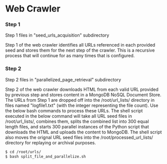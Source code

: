 # Web Crawler

### Step 1 
Step 1 files in "seed_urls_acquisition" subdirectory

Step 1 of the web crawler identifies all URLs referenced in each provided seed and stores them for the next step of the crawler. This is a recursive process that will continue for as many times that is configured.


### Step 2
Step 2 files in "parallelized_page_retrieval" subdirectory

Step 2 of the web crawler downloads HTML from each valid URL provided by previous step and stores content in a MongoDB NoSQL Document Store.
The URLs from Step 1 are dropped off into the /root/url_lists/ directory in files named "logfile1.txt" (with the integer representing the file count). Use the below bash commands to process these URLs. The shell script executed in the below command will take all URL seed files in /root/url_lists/, combines them, splits the combined list into 300 equal length files, and starts 300 parallel instances of the Python script that downloads the HTML and uploads the content to MongoDB. The shell script also moves the orignal URL seed files into the /root/processed_url_lists/ directory for replaying or archival purposes.

```sh
$ cd /root/urls/
$ bash split_file_and_parallelize.sh
```